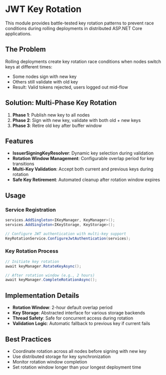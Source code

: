 # JWT Key Rotation

This module provides battle-tested key rotation patterns to prevent race conditions during rolling deployments in distributed ASP.NET Core applications.

## The Problem

Rolling deployments create key rotation race conditions when nodes switch keys at different times:
- Some nodes sign with new key
- Others still validate with old key  
- Result: Valid tokens rejected, users logged out mid-flow

## Solution: Multi-Phase Key Rotation

1. **Phase 1**: Publish new key to all nodes
2. **Phase 2**: Sign with new key, validate with both old + new keys
3. **Phase 3**: Retire old key after buffer window

## Features

- **IssuerSigningKeyResolver**: Dynamic key selection during validation
- **Rotation Window Management**: Configurable overlap period for key transitions  
- **Multi-Key Validation**: Accept both current and previous keys during rotation
- **Safe Key Retirement**: Automated cleanup after rotation window expires

## Usage

### Service Registration

```csharp
services.AddSingleton<IKeyManager, KeyManager>();
services.AddSingleton<IKeyStorage, KeyStorage>();

// Configure JWT authentication with multi-key support
KeyRotationService.ConfigureJwtAuthentication(services);
```

### Key Rotation Process

```csharp
// Initiate key rotation
await keyManager.RotateKeyAsync();

// After rotation window (e.g., 2 hours)
await keyManager.CompleteRotationAsync();
```

## Implementation Details

- **Rotation Window**: 2-hour default overlap period
- **Key Storage**: Abstracted interface for various storage backends
- **Thread Safety**: Safe for concurrent access during rotation
- **Validation Logic**: Automatic fallback to previous key if current fails

## Best Practices

- Coordinate rotation across all nodes before signing with new key
- Use distributed storage for key synchronization
- Monitor rotation window completion
- Set rotation window longer than your longest deployment time